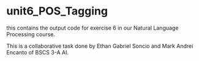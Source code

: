 # unit6_POS_Tagging
this contains the output code for exercise 6 in our Natural Language Processing course.

This is a collaborative task done by Ethan Gabriel Soncio and Mark Andrei Encanto of BSCS 3-A AI.
